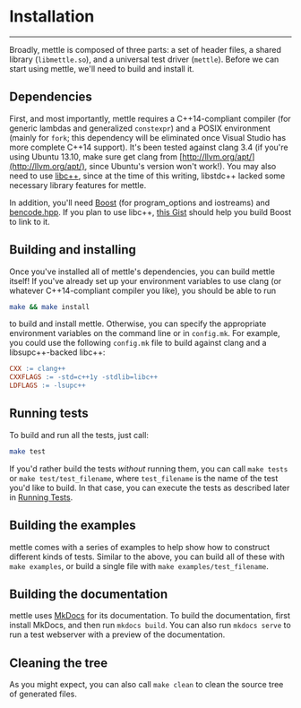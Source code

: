 # Installation
---

Broadly, mettle is composed of three parts: a set of header files, a shared
library (`libmettle.so`), and a universal test driver (`mettle`). Before we can
start using mettle, we'll need to build and install it.

## Dependencies

First, and most importantly, mettle requires a C++14-compliant compiler (for
generic lambdas and generalized `constexpr`) and a POSIX environment (mainly
for `fork`; this dependency will be eliminated once Visual Studio has more
complete C++14 support). It's been tested against clang 3.4 (if you're using
Ubuntu 13.10, make sure get clang from
[http://llvm.org/apt/](http://llvm.org/apt/), since Ubuntu's version won't
work!). You may also need to use [libc++](http://libcxx.llvm.org/), since at the
time of this writing, libstdc++ lacked some necessary library features for
mettle.

In addition, you'll need [Boost](http://www.boost.org/) (for program_options and
iostreams) and [bencode.hpp](https://github.com/jimporter/bencode.hpp). If
you plan to use libc++, [this Gist](https://gist.github.com/jimporter/10442880)
should help you build Boost to link to it.

## Building and installing

Once you've installed all of mettle's dependencies, you can build mettle itself!
If you've already set up your environment variables to use clang (or whatever
C++14-compliant compiler you like), you should be able to run

```sh
make && make install
```

to build and install mettle. Otherwise, you can specify
the appropriate environment variables on the command line or in `config.mk`. For
example, you could use the following `config.mk` file to build against clang and
a libsupc++-backed libc++:

```Makefile
CXX := clang++
CXXFLAGS := -std=c++1y -stdlib=libc++
LDFLAGS := -lsupc++
```

## Running tests

To build and run all the tests, just call:

```sh
make test
```

If you'd rather build the tests *without* running them, you can call
`make tests` or `make test/test_filename`, where `test_filename` is the name of
the test you'd like to build. In that case, you can execute the tests as
described later in [Running Tests](running-tests.md).

## Building the examples

mettle comes with a series of examples to help show how to construct different
kinds of tests. Similar to the above, you can build all of these with
`make examples`, or build a single file with `make examples/test_filename`.

## Building the documentation

mettle uses [MkDocs](http://www.mkdocs.org/) for its documentation. To build the
documentation, first install MkDocs, and then run `mkdocs build`. You can also
run `mkdocs serve` to run a test webserver with a preview of the documentation.

## Cleaning the tree

As you might expect, you can also call `make clean` to clean the source tree of
generated files.

